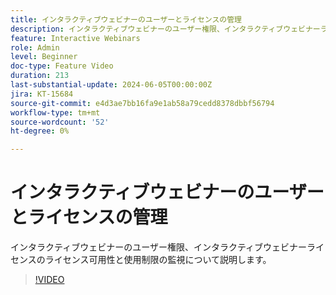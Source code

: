 ```yaml
---
title: インタラクティブウェビナーのユーザーとライセンスの管理
description: インタラクティブウェビナーのユーザー権限、インタラクティブウェビナーライセンスのライセンス可用性と使用制限の監視について説明します。
feature: Interactive Webinars
role: Admin
level: Beginner
doc-type: Feature Video
duration: 213
last-substantial-update: 2024-06-05T00:00:00Z
jira: KT-15684
source-git-commit: e4d3ae7bb16fa9e1ab58a79cedd8378dbbf56794
workflow-type: tm+mt
source-wordcount: '52'
ht-degree: 0%

---
```



# インタラクティブウェビナーのユーザーとライセンスの管理

インタラクティブウェビナーのユーザー権限、インタラクティブウェビナーライセンスのライセンス可用性と使用制限の監視について説明します。

>[!VIDEO](https://video.tv.adobe.com/v/3429635/?learn=on)
